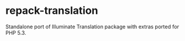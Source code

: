 # repack-translation
Standalone port of Illuminate Translation package with extras ported for PHP 5.3.
